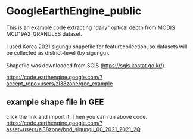 # GoogleEarthEngine_public

This is an example code extracting "daily" optical depth from MODIS MCD19A2_GRANULES dataset.<br><br>
I used Korea 2021 sigungu shapefile for featurecollection, so datasets will be collected as district-level (by sigungu).<br><br>
Shapefile was downloaded from SGIS (https://sgis.kostat.go.kr/). <br>

https://code.earthengine.google.com/?accept_repo=users/zl38zone/gee_example

## example shape file in GEE
click the link and import it. Then you can run above code.<br>
https://code.earthengine.google.com/?asset=users/zl38zone/bnd_sigungu_00_2021_2021_2Q


